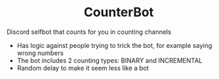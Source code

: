 <h1 align="center">CounterBot</h1>
<p>Discord selfbot that counts for you in counting channels</p>

- Has logic against people trying to trick the bot, for example saying wrong numbers
- The bot includes 2 counting types: BINARY and INCREMENTAL
- Random delay to make it seem less like a bot
